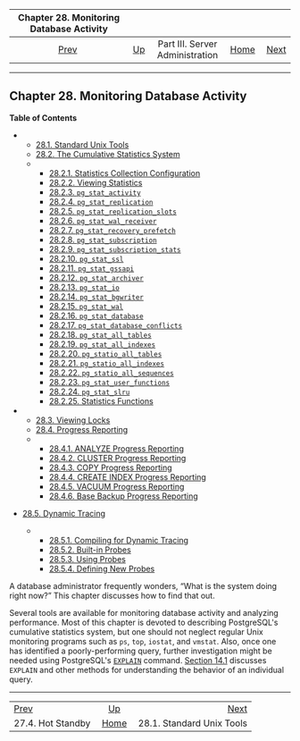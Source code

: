 <!--?xml version="1.0" encoding="UTF-8" standalone="no"?-->

|    Chapter 28. Monitoring Database Activity   |                                                    |                                 |                                                       |                                                         |
| :-------------------------------------------: | :------------------------------------------------- | :-----------------------------: | ----------------------------------------------------: | ------------------------------------------------------: |
| [Prev](hot-standby.html "27.4. Hot Standby")  | [Up](admin.html "Part III. Server Administration") | Part III. Server Administration | [Home](index.html "PostgreSQL 17devel Documentation") |  [Next](monitoring-ps.html "28.1. Standard Unix Tools") |

***

## Chapter 28. Monitoring Database Activity

**Table of Contents**

*   *   [28.1. Standard Unix Tools](monitoring-ps.html)
    *   [28.2. The Cumulative Statistics System](monitoring-stats.html)

    <!---->

    *   *   [28.2.1. Statistics Collection Configuration](monitoring-stats.html#MONITORING-STATS-SETUP)
        *   [28.2.2. Viewing Statistics](monitoring-stats.html#MONITORING-STATS-VIEWS)
        *   [28.2.3. `pg_stat_activity`](monitoring-stats.html#MONITORING-PG-STAT-ACTIVITY-VIEW)
        *   [28.2.4. `pg_stat_replication`](monitoring-stats.html#MONITORING-PG-STAT-REPLICATION-VIEW)
        *   [28.2.5. `pg_stat_replication_slots`](monitoring-stats.html#MONITORING-PG-STAT-REPLICATION-SLOTS-VIEW)
        *   [28.2.6. `pg_stat_wal_receiver`](monitoring-stats.html#MONITORING-PG-STAT-WAL-RECEIVER-VIEW)
        *   [28.2.7. `pg_stat_recovery_prefetch`](monitoring-stats.html#MONITORING-PG-STAT-RECOVERY-PREFETCH)
        *   [28.2.8. `pg_stat_subscription`](monitoring-stats.html#MONITORING-PG-STAT-SUBSCRIPTION)
        *   [28.2.9. `pg_stat_subscription_stats`](monitoring-stats.html#MONITORING-PG-STAT-SUBSCRIPTION-STATS)
        *   [28.2.10. `pg_stat_ssl`](monitoring-stats.html#MONITORING-PG-STAT-SSL-VIEW)
        *   [28.2.11. `pg_stat_gssapi`](monitoring-stats.html#MONITORING-PG-STAT-GSSAPI-VIEW)
        *   [28.2.12. `pg_stat_archiver`](monitoring-stats.html#MONITORING-PG-STAT-ARCHIVER-VIEW)
        *   [28.2.13. `pg_stat_io`](monitoring-stats.html#MONITORING-PG-STAT-IO-VIEW)
        *   [28.2.14. `pg_stat_bgwriter`](monitoring-stats.html#MONITORING-PG-STAT-BGWRITER-VIEW)
        *   [28.2.15. `pg_stat_wal`](monitoring-stats.html#MONITORING-PG-STAT-WAL-VIEW)
        *   [28.2.16. `pg_stat_database`](monitoring-stats.html#MONITORING-PG-STAT-DATABASE-VIEW)
        *   [28.2.17. `pg_stat_database_conflicts`](monitoring-stats.html#MONITORING-PG-STAT-DATABASE-CONFLICTS-VIEW)
        *   [28.2.18. `pg_stat_all_tables`](monitoring-stats.html#MONITORING-PG-STAT-ALL-TABLES-VIEW)
        *   [28.2.19. `pg_stat_all_indexes`](monitoring-stats.html#MONITORING-PG-STAT-ALL-INDEXES-VIEW)
        *   [28.2.20. `pg_statio_all_tables`](monitoring-stats.html#MONITORING-PG-STATIO-ALL-TABLES-VIEW)
        *   [28.2.21. `pg_statio_all_indexes`](monitoring-stats.html#MONITORING-PG-STATIO-ALL-INDEXES-VIEW)
        *   [28.2.22. `pg_statio_all_sequences`](monitoring-stats.html#MONITORING-PG-STATIO-ALL-SEQUENCES-VIEW)
        *   [28.2.23. `pg_stat_user_functions`](monitoring-stats.html#MONITORING-PG-STAT-USER-FUNCTIONS-VIEW)
        *   [28.2.24. `pg_stat_slru`](monitoring-stats.html#MONITORING-PG-STAT-SLRU-VIEW)
        *   [28.2.25. Statistics Functions](monitoring-stats.html#MONITORING-STATS-FUNCTIONS)

*   *   [28.3. Viewing Locks](monitoring-locks.html)
    *   [28.4. Progress Reporting](progress-reporting.html)

    <!---->

    *   *   [28.4.1. ANALYZE Progress Reporting](progress-reporting.html#ANALYZE-PROGRESS-REPORTING)
        *   [28.4.2. CLUSTER Progress Reporting](progress-reporting.html#CLUSTER-PROGRESS-REPORTING)
        *   [28.4.3. COPY Progress Reporting](progress-reporting.html#COPY-PROGRESS-REPORTING)
        *   [28.4.4. CREATE INDEX Progress Reporting](progress-reporting.html#CREATE-INDEX-PROGRESS-REPORTING)
        *   [28.4.5. VACUUM Progress Reporting](progress-reporting.html#VACUUM-PROGRESS-REPORTING)
        *   [28.4.6. Base Backup Progress Reporting](progress-reporting.html#BASEBACKUP-PROGRESS-REPORTING)

*   [28.5. Dynamic Tracing](dynamic-trace.html)

    *   *   [28.5.1. Compiling for Dynamic Tracing](dynamic-trace.html#COMPILING-FOR-TRACE)
        *   [28.5.2. Built-in Probes](dynamic-trace.html#TRACE-POINTS)
        *   [28.5.3. Using Probes](dynamic-trace.html#USING-TRACE-POINTS)
        *   [28.5.4. Defining New Probes](dynamic-trace.html#DEFINING-TRACE-POINTS)

[]()[]()

A database administrator frequently wonders, “What is the system doing right now?” This chapter discusses how to find that out.

Several tools are available for monitoring database activity and analyzing performance. Most of this chapter is devoted to describing PostgreSQL's cumulative statistics system, but one should not neglect regular Unix monitoring programs such as `ps`, `top`, `iostat`, and `vmstat`. Also, once one has identified a poorly-performing query, further investigation might be needed using PostgreSQL's [`EXPLAIN`](sql-explain.html "EXPLAIN") command. [Section 14.1](using-explain.html "14.1. Using EXPLAIN") discusses `EXPLAIN` and other methods for understanding the behavior of an individual query.

***

|                                               |                                                       |                                                         |
| :-------------------------------------------- | :---------------------------------------------------: | ------------------------------------------------------: |
| [Prev](hot-standby.html "27.4. Hot Standby")  |   [Up](admin.html "Part III. Server Administration")  |  [Next](monitoring-ps.html "28.1. Standard Unix Tools") |
| 27.4. Hot Standby                             | [Home](index.html "PostgreSQL 17devel Documentation") |                               28.1. Standard Unix Tools |

